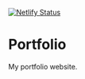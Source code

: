 [![Netlify Status](https://api.netlify.com/api/v1/badges/3e33f494-e81d-4ecf-bdfe-4f500315f471/deploy-status)](https://app.netlify.com/sites/abhirammangipudi/deploys)

# Portfolio
My portfolio website.